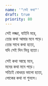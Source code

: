 ```yaml
---
name: '"সেই কথা"'
draft: true
priority: 80
---
```


সেই লজ্জা, যাইনি মরে,<br />
তোর কথা আমার মনে পড়ে।<br />
তোর সাথে কথা হতো,<br />
যদি সেই দিন ভিন্ন হতো।<br /><br />
সেই কথা আছে মনে,<br />
মনের কথা মনে পড়ে।<br />
সত্যিই বোধহয় ভালো হতো,<br />
লোকের কথা না শুনলে।<br />
